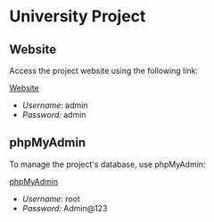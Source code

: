 # University Project

## Website

Access the project website using the following link:

[Website](http://57.180.39.94/views/login.php)

- *Username:* admin
- *Password:* admin

## phpMyAdmin

To manage the project's database, use phpMyAdmin:

[phpMyAdmin](http://57.180.39.94/phpmyadmin/)

- *Username:* root
- *Password:* Admin@123
